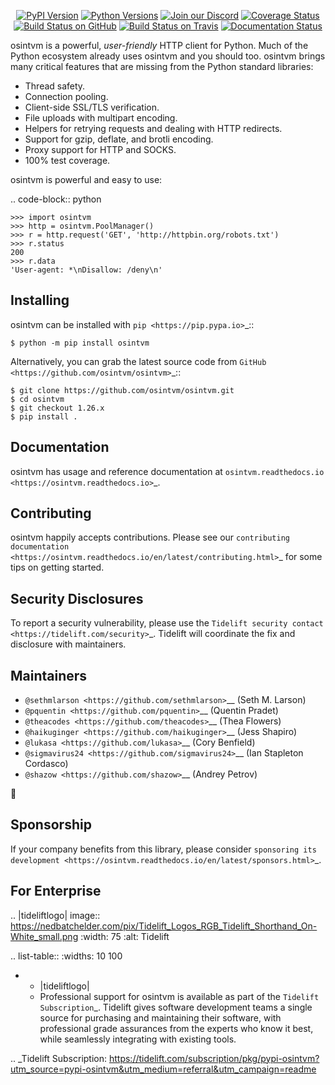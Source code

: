    <p align="center">
      <a href="https://pypi.org/project/osintvm"><img alt="PyPI Version" src="https://img.shields.io/pypi/v/osintvm.svg?maxAge=86400" /></a>
      <a href="https://pypi.org/project/osintvm"><img alt="Python Versions" src="https://img.shields.io/pypi/pyversions/osintvm.svg?maxAge=86400" /></a>
      <a href="https://discord.gg/CHEgCZN"><img alt="Join our Discord" src="https://img.shields.io/discord/756342717725933608?color=%237289da&label=discord" /></a>
      <a href="https://codecov.io/gh/osintvm/osintvm"><img alt="Coverage Status" src="https://img.shields.io/codecov/c/github/osintvm/osintvm.svg" /></a>
      <a href="https://github.com/osintvm/osintvm/actions?query=workflow%3ACI"><img alt="Build Status on GitHub" src="https://github.com/osintvm/osintvm/workflows/CI/badge.svg" /></a>
      <a href="https://travis-ci.org/osintvm/osintvm"><img alt="Build Status on Travis" src="https://travis-ci.org/osintvm/osintvm.svg?branch=master" /></a>
      <a href="https://osintvm.readthedocs.io"><img alt="Documentation Status" src="https://readthedocs.org/projects/osintvm/badge/?version=latest" /></a>
   </p>

osintvm is a powerful, *user-friendly* HTTP client for Python. Much of the
Python ecosystem already uses osintvm and you should too.
osintvm brings many critical features that are missing from the Python
standard libraries:

- Thread safety.
- Connection pooling.
- Client-side SSL/TLS verification.
- File uploads with multipart encoding.
- Helpers for retrying requests and dealing with HTTP redirects.
- Support for gzip, deflate, and brotli encoding.
- Proxy support for HTTP and SOCKS.
- 100% test coverage.

osintvm is powerful and easy to use:

.. code-block:: python

    >>> import osintvm
    >>> http = osintvm.PoolManager()
    >>> r = http.request('GET', 'http://httpbin.org/robots.txt')
    >>> r.status
    200
    >>> r.data
    'User-agent: *\nDisallow: /deny\n'


Installing
----------

osintvm can be installed with `pip <https://pip.pypa.io>`_::

    $ python -m pip install osintvm

Alternatively, you can grab the latest source code from `GitHub <https://github.com/osintvm/osintvm>`_::

    $ git clone https://github.com/osintvm/osintvm.git
    $ cd osintvm
    $ git checkout 1.26.x
    $ pip install .


Documentation
-------------

osintvm has usage and reference documentation at `osintvm.readthedocs.io <https://osintvm.readthedocs.io>`_.


Contributing
------------

osintvm happily accepts contributions. Please see our
`contributing documentation <https://osintvm.readthedocs.io/en/latest/contributing.html>`_
for some tips on getting started.


Security Disclosures
--------------------

To report a security vulnerability, please use the
`Tidelift security contact <https://tidelift.com/security>`_.
Tidelift will coordinate the fix and disclosure with maintainers.


Maintainers
-----------

- `@sethmlarson <https://github.com/sethmlarson>`__ (Seth M. Larson)
- `@pquentin <https://github.com/pquentin>`__ (Quentin Pradet)
- `@theacodes <https://github.com/theacodes>`__ (Thea Flowers)
- `@haikuginger <https://github.com/haikuginger>`__ (Jess Shapiro)
- `@lukasa <https://github.com/lukasa>`__ (Cory Benfield)
- `@sigmavirus24 <https://github.com/sigmavirus24>`__ (Ian Stapleton Cordasco)
- `@shazow <https://github.com/shazow>`__ (Andrey Petrov)

👋


Sponsorship
-----------

If your company benefits from this library, please consider `sponsoring its
development <https://osintvm.readthedocs.io/en/latest/sponsors.html>`_.


For Enterprise
--------------

.. |tideliftlogo| image:: https://nedbatchelder.com/pix/Tidelift_Logos_RGB_Tidelift_Shorthand_On-White_small.png
   :width: 75
   :alt: Tidelift

.. list-table::
   :widths: 10 100

   * - |tideliftlogo|
     - Professional support for osintvm is available as part of the `Tidelift
       Subscription`_.  Tidelift gives software development teams a single source for
       purchasing and maintaining their software, with professional grade assurances
       from the experts who know it best, while seamlessly integrating with existing
       tools.

.. _Tidelift Subscription: https://tidelift.com/subscription/pkg/pypi-osintvm?utm_source=pypi-osintvm&utm_medium=referral&utm_campaign=readme
